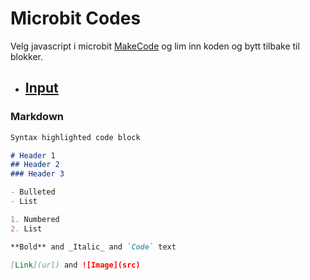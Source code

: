 # Microbit Codes

Velg javascript i microbit [MakeCode](https://makecode.microbit.org/) og lim inn koden og bytt tilbake til blokker.

- ## [Input](./codes/input.md)


### Markdown
```markdown
Syntax highlighted code block

# Header 1
## Header 2
### Header 3

- Bulleted
- List

1. Numbered
2. List

**Bold** and _Italic_ and `Code` text

[Link](url) and ![Image](src)
```
